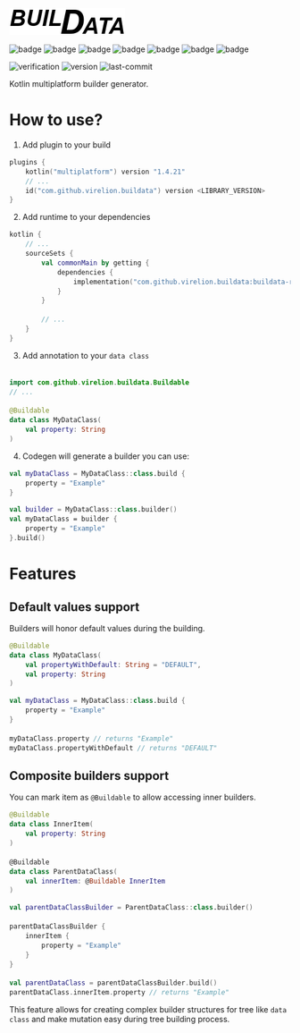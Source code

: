 ![logo](logo.png)

![badge](https://img.shields.io/badge/platform-JVM-orange)
![badge](https://img.shields.io/badge/platform-JS-red)
![badge](https://img.shields.io/badge/platform-Android-brightgreen)
![badge](https://img.shields.io/badge/platform-Linux--64-blue)
![badge](https://img.shields.io/badge/platform-mingw--64-blueviolet)
![badge](https://img.shields.io/badge/platform-iOS--64-yellowgreen)
![badge](https://img.shields.io/badge/platform-MacOS--64-yellow)

![verification](https://github.com/Virelion/buildata/workflows/verification/badge.svg)
![version](https://img.shields.io/github/v/tag/Virelion/buildata)
![last-commit](https://img.shields.io/github/last-commit/Virelion/buildata)

Kotlin multiplatform builder generator.

# How to use?

1. Add plugin to your build
```kotlin
plugins {
    kotlin("multiplatform") version "1.4.21"
    // ...
    id("com.github.virelion.buildata") version <LIBRARY_VERSION>
}
```

2. Add runtime to your dependencies
```kotlin
kotlin {
    // ...
    sourceSets {
        val commonMain by getting {
            dependencies {
                implementation("com.github.virelion.buildata:buildata-runtime:<LIBRARY_VERSION>")
            }
        }

        // ...
    }
}
```

3. Add annotation to your `data class`
```kotlin

import com.github.virelion.buildata.Buildable
// ...

@Buildable
data class MyDataClass(
    val property: String
)
```

4. Codegen will generate a builder you can use:
```kotlin
val myDataClass = MyDataClass::class.build {
    property = "Example"
}
```
```kotlin
val builder = MyDataClass::class.builder()
val myDataClass = builder {
    property = "Example"
}.build()
```

# Features
## Default values support
Builders will honor default values during the building.
```kotlin
@Buildable 
data class MyDataClass(
    val propertyWithDefault: String = "DEFAULT",
    val property: String
)
```

```kotlin
val myDataClass = MyDataClass::class.build {
    property = "Example"
}

myDataClass.property // returns "Example"
myDataClass.propertyWithDefault // returns "DEFAULT"
```

## Composite builders support
You can mark item as `@Buildable` to allow accessing inner builders.

```kotlin
@Buildable
data class InnerItem(
    val property: String    
) 

@Buildable 
data class ParentDataClass(
    val innerItem: @Buildable InnerItem
)
```

```kotlin
val parentDataClassBuilder = ParentDataClass::class.builder()

parentDataClassBuilder {
    innerItem {
        property = "Example"
    }
}

val parentDataClass = parentDataClassBuilder.build()
parentDataClass.innerItem.property // returns "Example"
```

This feature allows for creating complex builder structures for tree like `data class` 
and make mutation easy during tree building process.
